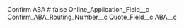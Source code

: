 <?xml version="1.0" encoding="UTF-8"?>
<CustomMetadata xmlns="http://soap.sforce.com/2006/04/metadata" xmlns:xsi="http://www.w3.org/2001/XMLSchema-instance" xmlns:xsd="http://www.w3.org/2001/XMLSchema">
    <label>Confirm ABA #</label>
    <protected>false</protected>
    <values>
        <field>Online_Application_Field__c</field>
        <value xsi:type="xsd:string">Confirm_ABA_Routing_Number__c</value>
    </values>
    <values>
        <field>Quote_Field__c</field>
        <value xsi:type="xsd:string">ABA__c</value>
    </values>
</CustomMetadata>
